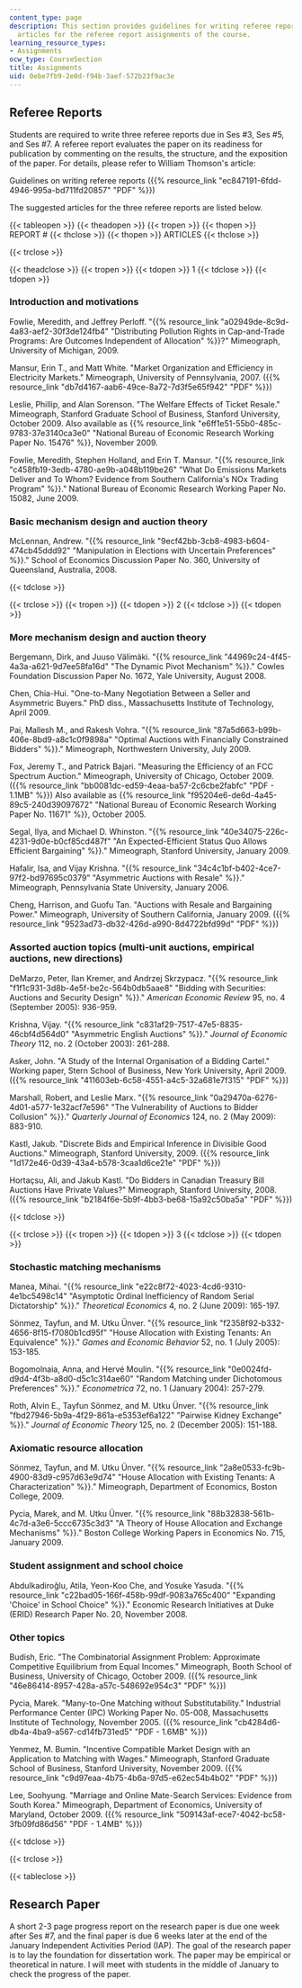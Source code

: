 ```yaml
---
content_type: page
description: This section provides guidelines for writing referee reports and suggested
  articles for the referee report assignments of the course.
learning_resource_types:
- Assignments
ocw_type: CourseSection
title: Assignments
uid: 0ebe7fb9-2e0d-f94b-3aef-572b23f9ac3e
---
```


Referee Reports
---------------

Students are required to write three referee reports due in Ses #3, Ses #5, and Ses #7. A referee report evaluates the paper on its readiness for publication by commenting on the results, the structure, and the exposition of the paper. For details, please refer to William Thomson's article:

Guidelines on writing referee reports ({{% resource_link "ec847191-6fdd-4946-995a-bd711fd20857" "PDF" %}})

The suggested articles for the three referee reports are listed below.

{{< tableopen >}}
{{< theadopen >}}
{{< tropen >}}
{{< thopen >}}
REPORT #
{{< thclose >}}
{{< thopen >}}
ARTICLES
{{< thclose >}}

{{< trclose >}}

{{< theadclose >}}
{{< tropen >}}
{{< tdopen >}}
1
{{< tdclose >}}
{{< tdopen >}}


### Introduction and motivations

Fowlie, Meredith, and Jeffrey Perloff. "{{% resource_link "a02949de-8c9d-4a83-aef2-30f3de124fb4" "Distributing Pollution Rights in Cap-and-Trade Programs: Are Outcomes Independent of Allocation" %}}?" Mimeograph, University of Michigan, 2009.

Mansur, Erin T., and Matt White. "Market Organization and Efficiency in Electricity Markets." Mimeograph, University of Pennsylvania, 2007. ({{% resource_link "db7d4167-aab6-49ce-8a72-7d3f5e65f942" "PDF" %}})

Leslie, Phillip, and Alan Sorenson. "The Welfare Effects of Ticket Resale." Mimeograph, Stanford Graduate School of Business, Stanford University, October 2009. Also available as {{% resource_link "e6ff1e51-55b0-485c-9783-37e3140ca3e0" "National Bureau of Economic Research Working Paper No. 15476" %}}, November 2009.

Fowlie, Meredith, Stephen Holland, and Erin T. Mansur. "{{% resource_link "c458fb19-3edb-4780-ae9b-a048b119be26" "What Do Emissions Markets Deliver and To Whom? Evidence from Southern California's NOx Trading Program" %}}." National Bureau of Economic Research Working Paper No. 15082, June 2009.

### Basic mechanism design and auction theory

McLennan, Andrew. "{{% resource_link "9ecf42bb-3cb8-4983-b604-474cb45ddd92" "Manipulation in Elections with Uncertain Preferences" %}}." School of Economics Discussion Paper No. 360, University of Queensland, Australia, 2008.


{{< tdclose >}}

{{< trclose >}}
{{< tropen >}}
{{< tdopen >}}
2
{{< tdclose >}}
{{< tdopen >}}


### More mechanism design and auction theory

Bergemann, Dirk, and Juuso Välimäki. "{{% resource_link "44969c24-4f45-4a3a-a621-9d7ee58fa16d" "The Dynamic Pivot Mechanism" %}}." Cowles Foundation Discussion Paper No. 1672, Yale University, August 2008.

Chen, Chia-Hui. "One-to-Many Negotiation Between a Seller and Asymmetric Buyers." PhD diss., Massachusetts Institute of Technology, April 2009.

Pai, Mallesh M., and Rakesh Vohra. "{{% resource_link "87a5d663-b99b-406e-8bd9-a8c1c0f9898a" "Optimal Auctions with Financially Constrained Bidders" %}}." Mimeograph, Northwestern University, July 2009.

Fox, Jeremy T., and Patrick Bajari. "Measuring the Efficiency of an FCC Spectrum Auction." Mimeograph, University of Chicago, October 2009. ({{% resource_link "bb0081dc-ed59-4eaa-ba57-2c6cbe2fabfc" "PDF - 1.1MB" %}}) Also available as {{% resource_link "f95204e6-de6d-4a45-89c5-240d39097672" "National Bureau of Economic Research Working Paper No. 11671" %}}, October 2005.

Segal, Ilya, and Michael D. Whinston. "{{% resource_link "40e34075-226c-4231-9d0e-b0cf85cd487f" "An Expected-Efficient Status Quo Allows Efficient Bargaining" %}}." Mimeograph, Stanford University, January 2009.

Hafalir, Isa, and Vijay Krishna. "{{% resource_link "34c4c1bf-b402-4ce7-97f2-bd97695c0379" "Asymmetric Auctions with Resale" %}}." Mimeograph, Pennsylvania State University, January 2006.

Cheng, Harrison, and Guofu Tan. "Auctions with Resale and Bargaining Power." Mimeograph, University of Southern California, January 2009. ({{% resource_link "9523ad73-db32-426d-a990-8d4722bfd99d" "PDF" %}})

### Assorted auction topics (multi-unit auctions, empirical auctions, new directions)

DeMarzo, Peter, Ilan Kremer, and Andrzej Skrzypacz. "{{% resource_link "f1f1c931-3d8b-4e5f-be2c-564b0db5aae8" "Bidding with Securities: Auctions and Security Design" %}}." _American Economic Review_ 95, no. 4 (September 2005): 936-959. 

Krishna, Vijay. "{{% resource_link "c831af29-7517-47e5-8835-46cbf4d564d0" "Asymmetric English Auctions" %}}." _Journal of Economic Theory_ 112, no. 2 (October 2003): 261-288.

Asker, John. "A Study of the Internal Organisation of a Bidding Cartel." Working paper, Stern School of Business, New York University, April 2009. ({{% resource_link "411603eb-6c58-4551-a4c5-32a681e7f315" "PDF" %}})

Marshall, Robert, and Leslie Marx. "{{% resource_link "0a29470a-6276-4d01-a577-1e32acf7e596" "The Vulnerability of Auctions to Bidder Collusion" %}}." _Quarterly Journal of Economics_ 124, no. 2 (May 2009): 883-910.

Kastl, Jakub. "Discrete Bids and Empirical Inference in Divisible Good Auctions." Mimeograph, Stanford University, 2009. ({{% resource_link "1d172e46-0d39-43a4-b578-3caa1d6ce21e" "PDF" %}})

Hortaçsu, Ali, and Jakub Kastl. "Do Bidders in Canadian Treasury Bill Auctions Have Private Values?" Mimeograph, Stanford University, 2008. ({{% resource_link "b2184f6e-5b9f-4bb3-be68-15a92c50ba5a" "PDF" %}})


{{< tdclose >}}

{{< trclose >}}
{{< tropen >}}
{{< tdopen >}}
3
{{< tdclose >}}
{{< tdopen >}}


### Stochastic matching mechanisms

Manea, Mihai. "{{% resource_link "e22c8f72-4023-4cd6-9310-4e1bc5498c14" "Asymptotic Ordinal Inefficiency of Random Serial Dictatorship" %}}." _Theoretical Economics_ 4, no. 2 (June 2009): 165-197.

Sönmez, Tayfun, and M. Utku Ünver. "{{% resource_link "f2358f92-b332-4656-8f15-f7080b1cd95f" "House Allocation with Existing Tenants: An Equivalence" %}}." _Games and Economic Behavior_ 52, no. 1 (July 2005): 153-185.

Bogomolnaia, Anna, and Hervé Moulin. "{{% resource_link "0e0024fd-d9d4-4f3b-a8d0-d5c1c314ae60" "Random Matching under Dichotomous Preferences" %}}." _Econometrica_ 72, no. 1 (January 2004): 257-279.

Roth, Alvin E., Tayfun Sönmez, and M. Utku Ünver. "{{% resource_link "fbd27946-5b9a-4f29-861a-e5353ef6a122" "Pairwise Kidney Exchange" %}}." _Journal of Economic Theory_ 125, no. 2 (December 2005): 151-188.

### Axiomatic resource allocation

Sönmez, Tayfun, and M. Utku Ünver. "{{% resource_link "2a8e0533-fc9b-4900-83d9-c957d63e9d74" "House Allocation with Existing Tenants: A Characterization" %}}." Mimeograph, Department of Economics, Boston College, 2009.

Pycia, Marek, and M. Utku Ünver. "{{% resource_link "88b32838-561b-4c7d-a3e6-5ccc6735c3d3" "A Theory of House Allocation and Exchange Mechanisms" %}}." Boston College Working Papers in Economics No. 715, January 2009.

### Student assignment and school choice

Abdulkadiroğlu, Atila, Yeon-Koo Che, and Yosuke Yasuda. "{{% resource_link "c22bad05-166f-458b-99df-9083a765c400" "Expanding 'Choice' in School Choice" %}}." Economic Research Initiatives at Duke (ERID) Research Paper No. 20, November 2008.

### Other topics

Budish, Eric. "The Combinatorial Assignment Problem: Approximate Competitive Equilibrium from Equal Incomes." Mimeograph, Booth School of Business, University of Chicago, October 2009. ({{% resource_link "46e86414-8957-428a-a57c-548692e954c3" "PDF" %}})

Pycia, Marek. "Many-to-One Matching without Substitutability." Industrial Performance Center (IPC) Working Paper No. 05-008, Massachusetts Institute of Technology, November 2005. ({{% resource_link "cb4284d6-db4a-4ba9-a567-cd14fb731ed5" "PDF - 1.6MB" %}})

Yenmez, M. Bumin. "Incentive Compatible Market Design with an Application to Matching with Wages." Mimeograph, Stanford Graduate School of Business, Stanford University, November 2009. ({{% resource_link "c9d97eaa-4b75-4b6a-97d5-e62ec54b4b02" "PDF" %}})

Lee, Soohyung. "Marriage and Online Mate-Search Services: Evidence from South Korea." Mimeograph, Department of Economics, University of Maryland, October 2009. ({{% resource_link "509143af-ece7-4042-bc58-3fb09fd86d56" "PDF - 1.4MB" %}})


{{< tdclose >}}

{{< trclose >}}

{{< tableclose >}}

Research Paper
--------------

A short 2-3 page progress report on the research paper is due one week after Ses #7, and the final paper is due 6 weeks later at the end of the January Independent Activities Period (IAP). The goal of the research paper is to lay the foundation for dissertation work. The paper may be empirical or theoretical in nature. I will meet with students in the middle of January to check the progress of the paper.